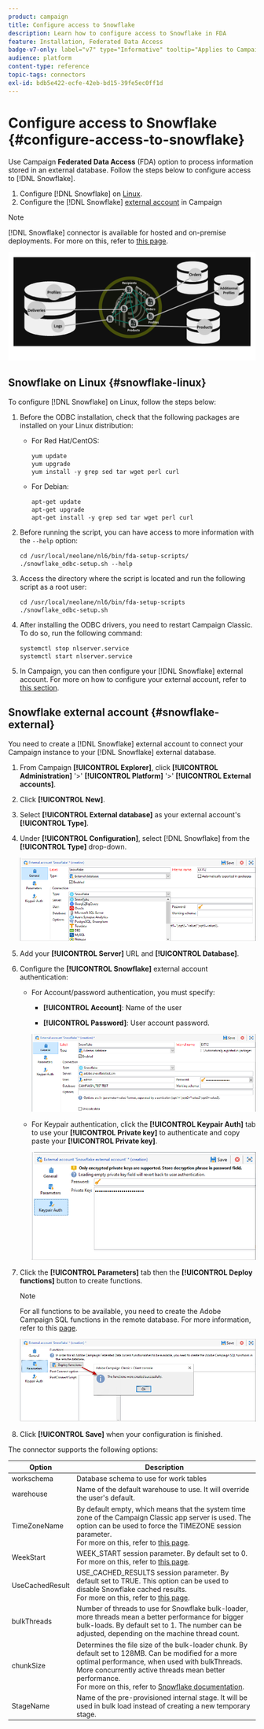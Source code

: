 ```yaml
---
product: campaign
title: Configure access to Snowflake
description: Learn how to configure access to Snowflake in FDA
feature: Installation, Federated Data Access
badge-v7-only: label="v7" type="Informative" tooltip="Applies to Campaign Classic v7 only"
audience: platform
content-type: reference
topic-tags: connectors
exl-id: bdb5e422-ecfe-42eb-bd15-39fe5ec0ff1d
---
```

# Configure access to Snowflake {#configure-access-to-snowflake}



Use Campaign **Federated Data Access** (FDA) option to process information stored in an external database. Follow the steps below to configure access to [!DNL Snowflake].

1. Configure [!DNL Snowflake] on [Linux](#snowflake-linux).
1. Configure the [!DNL Snowflake] [external account](#snowflake-external) in Campaign

>[!NOTE]
>
>[!DNL Snowflake] connector is available for hosted and on-premise deployments. For more on this, refer to [this page](../../installation/using/capability-matrix.md).

![](assets/snowflake_3.png)

## Snowflake on Linux {#snowflake-linux}

To configure [!DNL Snowflake] on Linux, follow the steps below:

1. Before the ODBC installation, check that the following packages are installed on your Linux distribution: 

    * For Red Hat/CentOS:

        ```
        yum update
        yum upgrade
        yum install -y grep sed tar wget perl curl
        ```

    * For Debian:

        ```
        apt-get update
        apt-get upgrade
        apt-get install -y grep sed tar wget perl curl
        ```

1. Before running the script, you can have access to more information with the `--help` option:

    ```
    cd /usr/local/neolane/nl6/bin/fda-setup-scripts/
    ./snowflake_odbc-setup.sh --help
    ```

1. Access the directory where the script is located and run the following script as a root user:

    ```
    cd /usr/local/neolane/nl6/bin/fda-setup-scripts
    ./snowflake_odbc-setup.sh
    ```

1. After installing the ODBC drivers, you need to restart Campaign Classic. To do so, run the following command:

    ```
    systemctl stop nlserver.service
    systemctl start nlserver.service
    ```

1. In Campaign, you can then configure your [!DNL Snowflake] external account. For more on how to configure your external account, refer to [this section](#snowflake-external).

## Snowflake external account {#snowflake-external}

You need to create a [!DNL Snowflake] external account to connect your Campaign instance to your [!DNL Snowflake] external database.

1. From Campaign **[!UICONTROL Explorer]**, click **[!UICONTROL Administration]** '>' **[!UICONTROL Platform]** '>' **[!UICONTROL External accounts]**.

1. Click **[!UICONTROL New]**.

1. Select **[!UICONTROL External database]** as your external account's **[!UICONTROL Type]**.

1. Under **[!UICONTROL Configuration]**, select [!DNL Snowflake] from the **[!UICONTROL Type]** drop-down.

    ![](assets/snowflake_5.png)

1. Add your **[!UICONTROL Server]** URL and **[!UICONTROL Database]**.

1. Configure the **[!UICONTROL Snowflake]** external account authentication:

    * For Account/password authentication, you must specify:

        * **[!UICONTROL Account]**: Name of the user

        * **[!UICONTROL Password]**: User account password.

        ![](assets/snowflake.png)

    * For Keypair authentication, click the **[!UICONTROL Keypair Auth]** tab to use your **[!UICONTROL Private key]** to authenticate and copy paste your **[!UICONTROL Private key]**.
        
        ![](assets/snowflake_4.png)

1. Click the **[!UICONTROL Parameters]** tab then the **[!UICONTROL Deploy functions]** button to create functions.

    >[!NOTE]
    >
    >For all functions to be available, you need to create the Adobe Campaign SQL functions in the remote database. For more information, refer to this [page](../../configuration/using/adding-additional-sql-functions.md).

    ![](assets/snowflake_2.png)

1. Click **[!UICONTROL Save]** when your configuration is finished.

The connector supports the following options:

| Option   |  Description |
|---|---|
|  workschema | Database schema to use for work tables |
|  warehouse | Name of the default warehouse to use. It will override the user's default. |
|  TimeZoneName |  By default empty, which means that the system time zone of the Campaign Classic app server is used. The option can be used to force the TIMEZONE session parameter. <br>For more on this, refer to [this page](https://docs.snowflake.net/manuals/sql-reference/parameters.html#timezone). |
|  WeekStart |  WEEK_START session parameter. By default set to 0. <br>For more on this, refer to [this page](https://docs.snowflake.com/en/sql-reference/parameters.html#week-start). |
|  UseCachedResult | USE_CACHED_RESULTS session parameter. By default set to TRUE. This option can be used to disable Snowflake cached results. <br>For more on this, refer to [this page](https://docs.snowflake.net/manuals/user-guide/querying-persisted-results.html). |
|  bulkThreads | Number of threads to use for Snowflake bulk-loader, more threads mean a better performance for bigger bulk-loads. By default set to 1. The number can be adjusted, depending on the machine thread count. |
|  chunkSize | Determines the file size of the bulk-loader chunk. By default set to 128MB. Can be modified for a more optimal performance, when used with bulkThreads. More concurrently active threads mean better performance. <br>For more on this, refer to [Snowflake documentation](https://docs.snowflake.net/manuals/sql-reference/sql/put.html).|
| StageName | Name of the pre-provisioned internal stage. It will be used in bulk load instead of creating a new temporary stage.|
